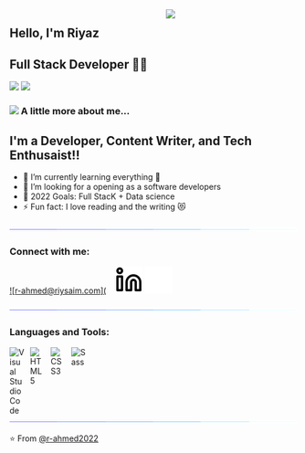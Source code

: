 
<img align='right' src="https://media.giphy.com/media/M9gbBd9nbDrOTu1Mqx/giphy.gif" width="230">

## Hello, I'm Riyaz 
## Full Stack Developer 👨‍💻

[![](https://img.shields.io/badge/LinkedIn-riyaz-ahmed-4216a71a8-blue)](https://www.linkedin.com/in/riyaz-ahmed-4216a71a8/)
[![](https://img.shields.io/badge/Riysaim-r-ahmed@riysaim.com-red)](mailto:r-ahmed@riysaim.com)


### <img src="https://media.giphy.com/media/VgCDAzcKvsR6OM0uWg/giphy.gif" width="50"> A little more about me...  

## I'm a Developer, Content Writer, and Tech Enthusaist!!

- 🌱 I’m currently learning everything 🤣
- 👯 I’m looking for a opening as a  software developers
- 🥅 2022 Goals: Full StacK + Data science
- ⚡ Fun fact: I love reading and the writing 😻 

![line](./line.gif)

### Connect with me:
[![r-ahmed@riysaim.com](](mailto:r-ahmed@riysaim.com)
&nbsp;&nbsp;
[![website](./linkedin-light.svg)](https://linkedin.com/in/riyaz-ahmed-4216a71a8#gh-light-mode-only)
[![website](./linkedin-dark.svg)](https://linkedin.com/in/riyaz-ahmed-4216a71a8#gh-dark-mode-only)
&nbsp;&nbsp;

![line](./line.gif)

### Languages and Tools:

[<img align="left" alt="Visual Studio Code" width="26px" src="https://cdn.jsdelivr.net/gh/devicons/devicon/icons/vscode/vscode-original.svg" style="padding-right:10px;" />](https://code.visualstudio.com/)
[<img align="left" alt="HTML5" width="26px" src="https://cdn.jsdelivr.net/gh/devicons/devicon/icons/html5/html5-original.svg" style="padding-right:10px;" />](https://www.w3schools.com/html/)
[<img align="left" alt="CSS3" width="26px" src="https://cdn.jsdelivr.net/gh/devicons/devicon/icons/css3/css3-original.svg" style="padding-right:10px;" />](https://www.w3schools.com/css/)
[<img align="left" alt="Sass" width="26px" src="https://cdn.jsdelivr.net/gh/devicons/devicon/icons/sass/sass-original.svg" style="padding-right:10px;" />](https://sass-lang.com/)

![line](./line.gif)

⭐️ From [@r-ahmed2022](https://github.com/r-ahmed2022)
